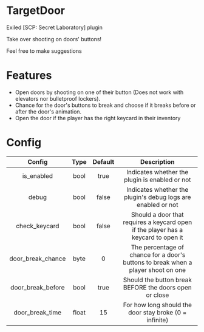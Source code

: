 # TargetDoor
Exiled [SCP: Secret Laboratory] plugin

Take over shooting on doors' buttons!

Feel free to make suggestions

# Features
* Open doors by shooting on one of their button (Does not work with elevators nor bulletproof lockers).
* Chance for the door's buttons to break and choose if it breaks before or after the door's animation.
* Open the door if the player has the right keycard in their inventory 

# Config
| Config | Type | Default | Description |
| :-------------: | :---------: | :---------: | :---------:
| is_enabled | bool | true | Indicates whether the plugin is enabled or not
| debug | bool | false | Indicates whether the plugin's debug logs are enabled or not
| check_keycard | bool | false | Should a door that requires a keycard open if the player has a keycard to open it
| door_break_chance | byte | 0 | The percentage of chance for a door's buttons to break when a player shoot on one
| door_break_before | bool | true | Should the button break BEFORE the doors open or close
| door_break_time | float | 15 | For how long should the door stay broke (0 = infinite)
